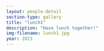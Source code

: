 ```yaml
---
layout: people-detail
section-type: gallery
title: "lunch1"
description: "Have lunch together!"
img-filename: lunch1.jpg
year: 2023
---
```

